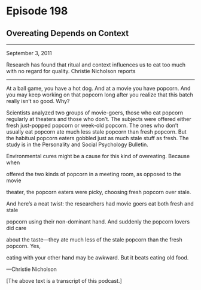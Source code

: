 # Episode 198

## Overeating Depends on Context

---

September 3, 2011

Research has found that ritual and context influences us to eat too much with no regard for quality. Christie Nicholson reports

---

At a ball game, you have a hot dog. And at a movie you have popcorn. And you may keep working on that popcorn long after you realize that this batch really isn’t so good. Why?

Scientists analyzed two groups of movie-goers, those who eat popcorn regularly at theaters and those who don’t. The subjects were offered either fresh just-popped popcorn or week-old popcorn. The ones who don’t usually eat popcorn ate much less stale popcorn than fresh popcorn. But the habitual popcorn eaters gobbled just as much stale stuff as fresh. The study is in the Personality and Social Psychology Bulletin.

Environmental cures might be a cause for this kind of overeating. Because when

offered the two kinds of popcorn in a meeting room, as opposed to the movie

theater, the popcorn eaters were picky, choosing fresh popcorn over stale.

And here’s a neat twist: the researchers had movie goers eat both fresh and stale

popcorn using their non-dominant hand. And suddenly the popcorn lovers did care

about the taste—they ate much less of the stale popcorn than the fresh popcorn. Yes,

eating with your other hand may be awkward. But it beats eating old food.

—Christie Nicholson

[The above text is a transcript of this podcast.]

